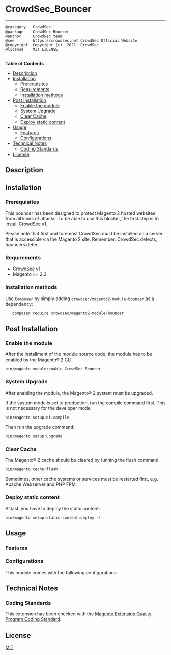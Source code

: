 # CrowdSec_Bouncer

----------------------

```
@category   CrowdSec  
@package    CrowdSec_Bouncer  
@author     CrowdSec team
@see        https://crowdsec.net CrowdSec Official Website 
@copyright  Copyright (c)  2021+ CrowdSec  
@license    MIT LICENSE
  
```

<!-- START doctoc generated TOC please keep comment here to allow auto update -->
<!-- DON'T EDIT THIS SECTION, INSTEAD RE-RUN doctoc TO UPDATE -->
**Table of Contents**

- [Description](#description)
- [Installation](#installation)
  - [Prerequisites](#prerequisites)
  - [Requirements](#requirements)
  - [Installation methods](#installation-methods)
- [Post Installation](#post-installation)
  - [Enable the module](#enable-the-module)
  - [System Upgrade](#system-upgrade)
  - [Clear Cache](#clear-cache)
  - [Deploy static content](#deploy-static-content)
- [Usage](#usage)
  - [Features](#features)
  - [Configurations](#configurations)
- [Technical Notes](#technical-notes)
  - [Coding Standards](#coding-standards)
- [License](#license)

<!-- END doctoc generated TOC please keep comment here to allow auto update -->

## Description


## Installation

### Prerequisites

This bouncer has been designed to protect Magento 2 hosted websites from all kinds of attacks. To be able to use this 
blocker,
the first step is to install [CrowdSec v1](https://doc.crowdsec.net/Crowdsec/v1/getting_started/installation/).

Please note that first and foremost CrowdSec must be installed on a server that is accessible via the Magento 2 site. 
Remember: CrowdSec detects, bouncers deter.

### Requirements

- CrowdSec v1
- Magento >= 2.3


### Installation methods


Use `Composer` by simply adding `crowdsec/magento2-module-bouncer` as a dependency:

       composer require crowdsec/magento2-module-bouncer


## Post Installation

### Enable the module

After the installment of the module source code, the module has to be enabled by the Magento® 2 CLI.

    bin/magento module:enable CrowdSec_Bouncer

### System Upgrade

After enabling the module, the Magento® 2 system must be upgraded.

If the system mode is set to production, run the compile command first. This is not necessary for the developer mode.

    bin/magento setup:di:compile

Then run the upgrade command:

    bin/magento setup:upgrade
    
### Clear Cache

The Magento® 2 cache should be cleared by running the flush command.

    bin/magento cache:flush

Sometimes, other cache systems or services must be restarted first, e.g. Apache Webserver and PHP FPM.

### Deploy static content

At last, you have to deploy the static content:

    bin/magento setup:static-content:deploy -f


## Usage

### Features



### Configurations

This module comes with the following configurations:



## Technical Notes


### Coding Standards

This extension has been checked with the [Magento Extension Quality Program Coding Standard](https://github.com/magento/magento-coding-standard).


## License

[MIT](LICENSE)
